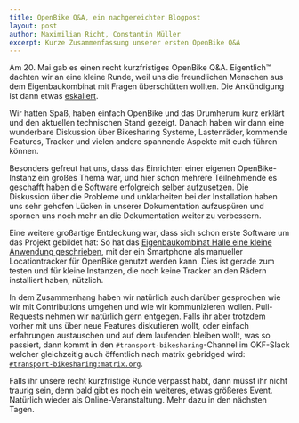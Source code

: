 ```yaml
---
title: OpenBike Q&A, ein nachgereichter Blogpost
layout: post
author: Maximilian Richt, Constantin Müller
excerpt: Kurze Zusammenfassung unserer ersten OpenBike Q&A
---
```


Am 20. Mai gab es einen recht kurzfristiges OpenBike Q&A. Eigentlich™ dachten wir an eine kleine Runde, weil uns die freundlichen Menschen aus dem Eigenbaukombinat mit Fragen überschütten wollten. Die Ankündigung ist dann etwas [eskaliert](https://twitter.com/chaosupdates/status/1262867333824958464).


Wir hatten Spaß, haben einfach OpenBike und das Drumherum kurz erklärt und den aktuellen technischen Stand gezeigt. Danach haben wir dann eine wunderbare Diskussion über Bikesharing Systeme, Lastenräder, kommende Features, Tracker und vielen andere spannende Aspekte mit euch führen können.

Besonders gefreut hat uns, dass das Einrichten einer eigenen OpenBike-Instanz ein großes Thema war, und hier schon mehrere Teilnehmende es geschafft haben die Software erfolgreich selber aufzusetzen. Die Diskussion über die Probleme und unklarheiten bei der Installation haben uns sehr gehofen Lücken in unserer Dokumentation aufzuspüren und spornen uns noch mehr an die Dokumentation weiter zu verbessern.

Eine weitere großartige Entdeckung war, dass sich schon erste Software um das Projekt gebildet hat: So hat das [Eigenbaukombinat Halle eine kleine Anwendung geschrieben](https://github.com/Eigenbaukombinat/cykel-manual-tracker), mit der ein Smartphone als manueller Locationtracker für OpenBike genutzt werden kann. Dies ist gerade zum testen und für kleine Instanzen, die noch keine Tracker an den Rädern installiert haben, nützlich.

In dem Zusammenhang haben wir natürlich auch darüber gesprochen wie wir mit Contributions umgehen und wie wir kommunizieren wollen. Pull-Requests nehmen wir natürlich gern entgegen. Falls ihr aber trotzdem vorher mit uns über neue Features diskutieren wollt, oder einfach erfahrungen austauschen und auf dem laufenden bleiben wollt, was so passiert, dann kommt in den `#transport-bikesharing`-Channel im OKF-Slack welcher gleichzeitig auch öffentlich nach matrix gebridged wird: [`#transport-bikesharing:matrix.org`](https://matrix.to/#/!ghOLficeAycydtkZtA:matrix.org).
  
Falls ihr unsere recht kurzfristige Runde verpasst habt, dann müsst ihr nicht traurig sein, denn bald gibt es noch ein weiteres, etwas größeres Event. Natürlich wieder als Online-Veranstaltung. Mehr dazu in den nächsten Tagen.